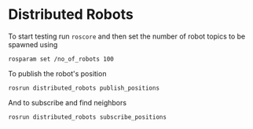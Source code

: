 # Distributed Robots

To start testing run `roscore` and then set the number of robot topics to be spawned using

```
rosparam set /no_of_robots 100
```

To publish the robot's position

```
rosrun distributed_robots publish_positions
```

And to subscribe and find neighbors

```
rosrun distributed_robots subscribe_positions
```
